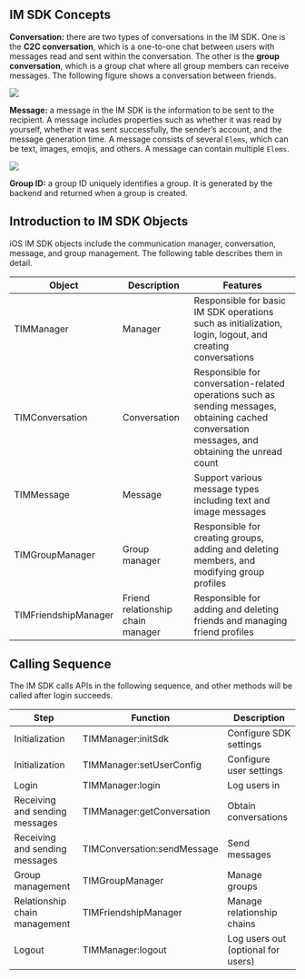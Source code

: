 ## IM SDK Concepts

**Conversation:** there are two types of conversations in the IM SDK. One is the **C2C conversation**, which is a one-to-one chat between users with messages read and sent within the conversation. The other is the **group conversation**, which is a group chat where all group members can receive messages. The following figure shows a conversation between friends.

![](https://main.qcloudimg.com/raw/1cdf0ae83214cd804e13e54cafc3e288.jpg)

**Message:** a message in the IM SDK is the information to be sent to the recipient. A message includes properties such as whether it was read by yourself, whether it was sent successfully, the sender’s account, and the message generation time. A message consists of several `Elems`, which can be text, images, emojis, and others. A message can contain multiple `Elems`.

![](https://main.qcloudimg.com/raw/61e24f0e5e9d0f3bba699609bc604d42.png)

**Group ID:** a group ID uniquely identifies a group. It is generated by the backend and returned when a group is created.

## Introduction to IM SDK Objects

iOS IM SDK objects include the communication manager, conversation, message, and group management. The following table describes them in detail.

| Object | Description | Features |
| --- | --- | --- |
| TIMManager | Manager | Responsible for basic IM SDK operations such as initialization, login, logout, and creating conversations |
| TIMConversation | Conversation | Responsible for conversation-related operations such as sending messages, obtaining cached conversation messages, and obtaining the unread count |
| TIMMessage | Message | Support various message types including text and image messages |
| TIMGroupManager | Group manager | Responsible for creating groups, adding and deleting members, and modifying group profiles |
| TIMFriendshipManager | Friend relationship chain manager | Responsible for adding and deleting friends and managing friend profiles |


## Calling Sequence

The IM SDK calls APIs in the following sequence, and other methods will be called after login succeeds.

| Step | Function | Description |
| --- | --- |  --- |
| Initialization | TIMManager:initSdk | Configure SDK settings |
| Initialization | TIMManager:setUserConfig | Configure user settings |
| Login | TIMManager:login | Log users in |
| Receiving and sending messages | TIMManager:getConversation | Obtain conversations |
| Receiving and sending messages | TIMConversation:sendMessage | Send messages |
| Group management | TIMGroupManager | Manage groups |
| Relationship chain management | TIMFriendshipManager | Manage relationship chains |
| Logout | TIMManager:logout | Log users out (optional for users) |

